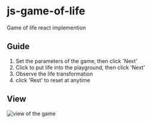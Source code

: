 # js-game-of-life
Game of life react implemention

## Guide
1. Set the parameters of the game, then click 'Next'
2. Click to put life into the playground, then click 'Next'
3. Observe the life transformation
4. click 'Rest' to reset at anytime

## View
![view of the game](/view.jpeg "view of the game")
